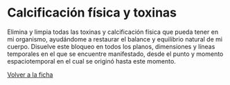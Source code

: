 # Calcificación física y toxinas

Elimina y limpia todas las toxinas y calcificación física que pueda tener en mi organismo, ayudándome a restaurar el balance y equilibrio natural de mi cuerpo. Disuelve este bloqueo en todos los planos, dimensiones y líneas temporales en el que se encuentre manifestado, desde el punto y momento espaciotemporal en el cual se originó hasta este momento.

[Volver a la ficha](../ficha.md)

